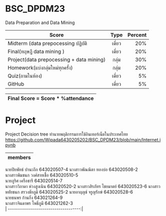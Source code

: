 # BSC_DPDM23
Data Preparation and Data Mining


| Score       | Type           | Percent  |
| ------------- |:-------------:| -----:|
|Midterm (data prepocessing ปฏิบัติ  | เดี่ยว | 20% |
| Final(ทฤษฎี data mining )    | เดี่ยว  |  20% |
| Project(data prepocessing + data mining) | กลุ่ม | 30%|
| Homework(แบ่งกลุ่มใหม่ทุกครั้ง) | กลุ่ม | 20%|
| Quiz(ถามในห้อง) | เดี่ยว | 5%|
| GitHub | เดี่ยว | 5%|


|Final Score = Score * %attendance |
| ------------------------------------:|

# Project 
Project Decision tree  ทำนายพฤติกรรมการใช้อินเทอร์เน็ตในประเทศไทย
https://github.com/Wipada6430205202/BSC_DPDM23/blob/main/Internet.ipynb 

| members |
|----------|
นายปิยพัทธ์     ปานะถึก     643020507-4 
นางสาวพัณณิตา ทองบ่อ      643020508-2  
นางสาวพิมชนก  วงศ์สายเชื้อ  643020510-5  
นายภูริศ         เครือชารี     643020514-7  
นางสาววิภาดา   ห่วงสูงเนิน   643020520-2 
นางสาวสิรภัทร   ไชยมาตย์    643020523-6 
นางสาวหทัยชนก สรวงชัยภูมิ   643020525-2 
นายอาฤญช์      จรูญรักษ์     643020528-6  
นายธนพร        ก้านกิ่ง      643021264-9  
นางสาวจินดาพร  โพธิ์ภูมี      643021262-3  
| ------------------------------------:|
